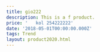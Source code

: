 ```yaml
---
title: gio222
description: This is a f product.
price: '   kol 254222222'
date: '2018-05-01T00:00:00.000Z'
tags: Trend
layout: product2020.html
---
```


